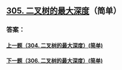 ## [305. 二叉树的最大深度](https://leetcode-cn.com/problems/merge-two-sorted-lists/)（简单）





### 答案：



#### [上一题（304. 二叉树的最大深度）(简单)](https://github.com/sdwwld/leetCode/blob/master/src/main/java/com/wld/java/leetcode/leetCode0304.md)

#### [下一题（306. 二叉树的最大深度）(简单)](https://github.com/sdwwld/leetCode/blob/master/src/main/java/com/wld/java/leetcode/leetCode0306.md)